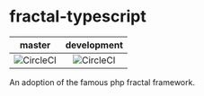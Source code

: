 # fractal-typescript

| master | development |
| :---:  | :----------:|
|![CircleCI](https://circleci.com/gh/Dakesi95/fractal-typescript.svg?style=svg&circle-token=e5487cad6b8f556625394d66411eb41d4f739f58) | ![CircleCI](https://circleci.com/gh/Dakesi95/fractal-typescript.svg?branch=development&style=svg&circle-token=e5487cad6b8f556625394d66411eb41d4f739f58)|

An adoption of the famous php fractal framework.

